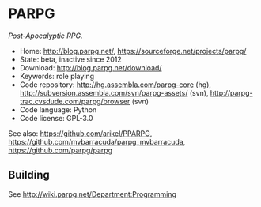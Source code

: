 # PARPG

_Post-Apocalyptic RPG._

- Home: http://blog.parpg.net/, https://sourceforge.net/projects/parpg/
- State: beta, inactive since 2012
- Download: http://blog.parpg.net/download/
- Keywords: role playing
- Code repository: http://hg.assembla.com/parpg-core (hg), http://subversion.assembla.com/svn/parpg-assets/ (svn), http://parpg-trac.cvsdude.com/parpg/browser (svn)
- Code language: Python
- Code license: GPL-3.0

See also: https://github.com/arikel/PPARPG, https://github.com/mvbarracuda/parpg_mvbarracuda, https://github.com/parpg/parpg

## Building

See <http://wiki.parpg.net/Department:Programming>

